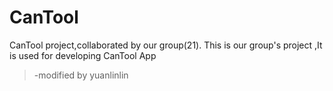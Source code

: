 # CanTool
CanTool project,collaborated by our group(21).
This is our group's project ,It is used for developing CanTool App
>-modified by yuanlinlin
